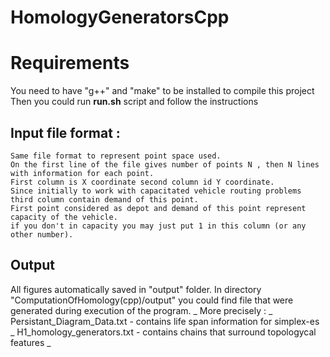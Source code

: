# HomologyGeneratorsCpp
# Requirements 
You need to have "g++" and "make" to be installed to compile this project 
Then you could run **run.sh** script and follow the instructions 

## Input file format :
	Same file format to represent point space used.
	On the first line of the file gives number of points N , then N lines with information for each point.
	First column is X coordinate second column id Y coordinate.
	Since initially to work with capacitated vehicle routing problems third column contain demand of this point.
	First point considered as depot and demand of this point represent capacity of the vehicle.
	if you don't in capacity you may just put 1 in this column (or any other number). 
## Output
All figures automatically saved in "output" folder.
In directory "ComputationOfHomology(cpp)/output" you could find file that were generated during execution of the program. _
More precisely : _
	Persistant_Diagram_Data.txt - contains life span information for simplex-es _
	H1_homology_generators.txt - contains chains that surround topologycal features _

	
